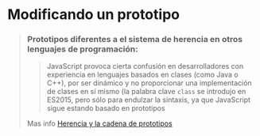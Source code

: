 # Modificando un prototipo
>### Prototipos diferentes a el sistema de herencia en otros lenguajes de programación:
>>JavaScript provoca cierta confusión en desarrolladores con experiencia en lenguajes basados en clases (como Java o C++), por ser dinámico y no proporcionar una implementación de clases en sí mismo (la palabra clave `class` se introdujo en ES2015, pero sólo para endulzar la sintaxis, ya que JavaScript sigue estando basado en prototipos
>
>Mas info [Herencia y la cadena de prototipos](https://developer.mozilla.org/es/docs/Web/JavaScript/Herencia_y_la_cadena_de_protipos)

